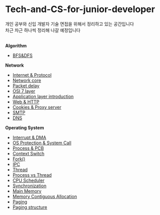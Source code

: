 # Tech-and-CS-for-junior-developer

개인 공부와 신입 개발자 기술 면접을 위해서 정리하고 있는 공간입니다<br>
차근 차근 하나씩 정리해 나갈 예정입니다<br><br>

**Algorithm**
- [BFS&DFS](https://github.com/justbydev/Tech-and-CS-for-junior-developer/blob/main/Algorithm/Algorithm1.md)

**Network**
- [Internet & Protocol](https://github.com/justbydev/Tech-and-CS-for-junior-developer/blob/main/Network/Network1.md)
- [Network core](https://github.com/justbydev/Tech-and-CS-for-junior-developer/blob/main/Network/Network2.md)
- [Packet delay](https://github.com/justbydev/Tech-and-CS-for-junior-developer/blob/main/Network/Network3.md)
- [OSI 7 layer](https://github.com/justbydev/Tech-and-CS-for-junior-developer/blob/main/Network/Network4.md)
- [Application layer introduction](https://github.com/justbydev/Tech-and-CS-for-junior-developer/blob/main/Network/Network5.md)
- [Web & HTTP](https://github.com/justbydev/Tech-and-CS-for-junior-developer/blob/main/Network/Network6.md)
- [Cookies & Proxy server](https://github.com/justbydev/Tech-and-CS-for-junior-developer/blob/main/Network/Network7.md)
- [SMTP](https://github.com/justbydev/Tech-and-CS-for-junior-developer/blob/main/Network/Network8.md)
- [DNS](https://github.com/justbydev/Tech-and-CS-for-junior-developer/blob/main/Network/Network9.md)

**Operating System**
- [Interrupt & DMA](https://github.com/justbydev/Tech-and-CS-for-junior-developer/blob/main/Operating%20System/OS1.md)
- [OS Protection & System Call](https://github.com/justbydev/Tech-and-CS-for-junior-developer/blob/main/Operating%20System/OS2.md)
- [Process & PCB](https://github.com/justbydev/Tech-and-CS-for-junior-developer/blob/main/Operating%20System/OS3.md)
- [Context Switch](https://github.com/justbydev/Tech-and-CS-for-junior-developer/tree/main/Operating%20System/OS4.md)
- [Fork()](https://github.com/justbydev/Tech-and-CS-for-junior-developer/blob/main/Operating%20System/OS5.md)
- [IPC](https://github.com/justbydev/Tech-and-CS-for-junior-developer/blob/main/Operating%20System/OS6.md)
- [Thread](https://github.com/justbydev/Tech-and-CS-for-junior-developer/blob/main/Operating%20System/OS7.md)
- [Process vs Thread](https://github.com/justbydev/Tech-and-CS-for-junior-developer/blob/main/Operating%20System/OS8.md)
- [CPU Scheduler](https://github.com/justbydev/Tech-and-CS-for-junior-developer/blob/main/Operating%20System/OS9.md)
- [Synchronization](https://github.com/justbydev/Tech-and-CS-for-junior-developer/blob/main/Operating%20System/OS10.md)
- [Main Memory](https://github.com/justbydev/Tech-and-CS-for-junior-developer/blob/main/Operating%20System/OS11.md)
- [Memory Contiguous Allocation](https://github.com/justbydev/Tech-and-CS-for-junior-developer/blob/main/Operating%20System/OS12.md)
- [Paging](https://github.com/justbydev/Tech-and-CS-for-junior-developer/blob/main/Operating%20System/OS13.md)
- [Paging structure](https://github.com/justbydev/Tech-and-CS-for-junior-developer/blob/main/Operating%20System/OS14.md)
